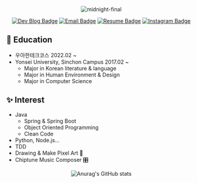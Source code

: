 <div align=center>
  
  ![midnight-final](https://user-images.githubusercontent.com/50815519/147802801-c148cc73-7be5-4298-a008-6aa609150cb6.gif)
  
  [![Dev Blog Badge](http://img.shields.io/badge/-DevBlog-black?style=flat&logo=Vimeo&logoColor=white)](https://velog.io/@betterfuture4)
  [![Email Badge](http://img.shields.io/badge/-Gmail-orange?style=flat&logo=Gmail&logoColor=white)](mailto:rerub0831@gmail.com)
  [![Resume Badge](http://img.shields.io/badge/-Portpolio-green?style=flat&logo=notion&logoColor=white)](https://mima-o.notion.site/JIWOOPOLIO-57115a663d1f43ddab213eb448b96946)
 [![Instagram Badge](https://img.shields.io/badge/-Instagram-E4405F?style=flat&logo=instagram&logoColor=white)](https://www.instagram.com/rerub0831/)
</div>

## 🏫 Education
- 우아한테크코스 2022.02 ~
- Yonsei University, Sinchon Campus 2017.02 ~
  - Major in Korean literature & language
  - Major in Human Environment & Design
  - Major in Computer Science

## ✨ Interest
- Java
  - Spring & Spring Boot
  - Object Oriented Programming
  - Clean Code
- Python, Node.js...
- TDD
- Drawing & Make Pixel Art 🎨
- Chiptune Music Composer 🎛


<div align=center>
  
  ![Anurag's GitHub stats](https://github-readme-stats.vercel.app/api?username=BETTERFUTURE4&show_icons=true&theme=radical)
  
</div>
<!--
**BETTERFUTURE4/BETTERFUTURE4** is a ✨ _special_ ✨ repository because its `README.md` (this file) appears on your GitHub profile.

Here are some ideas to get you started:

- 🔭 I’m currently working on ...
- 🌱 I’m currently learning ...
- 👯 I’m looking to collaborate on ...
- 🤔 I’m looking for help with ...
- 💬 Ask me about ...
- 📫 How to reach me: ...
- 😄 Pronouns: ...
- ⚡ Fun fact: ...
-->
